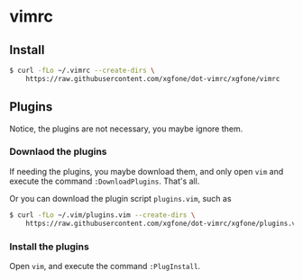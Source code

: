 # vimrc

## Install
```bash
$ curl -fLo ~/.vimrc --create-dirs \
    https://raw.githubusercontent.com/xgfone/dot-vimrc/xgfone/vimrc
```

## Plugins

Notice, the plugins are not necessary, you maybe ignore them.

### Downlaod the plugins

If needing the plugins, you maybe download them, and only open `vim` and execute the command `:DownloadPlugins`. That's all.

Or you can download the plugin script `plugins.vim`, such as
```bash
$ curl -fLo ~/.vim/plugins.vim --create-dirs \
    https://raw.githubusercontent.com/xgfone/dot-vimrc/xgfone/plugins.vim
```

### Install the plugins

Open `vim`, and execute the command `:PlugInstall`.

